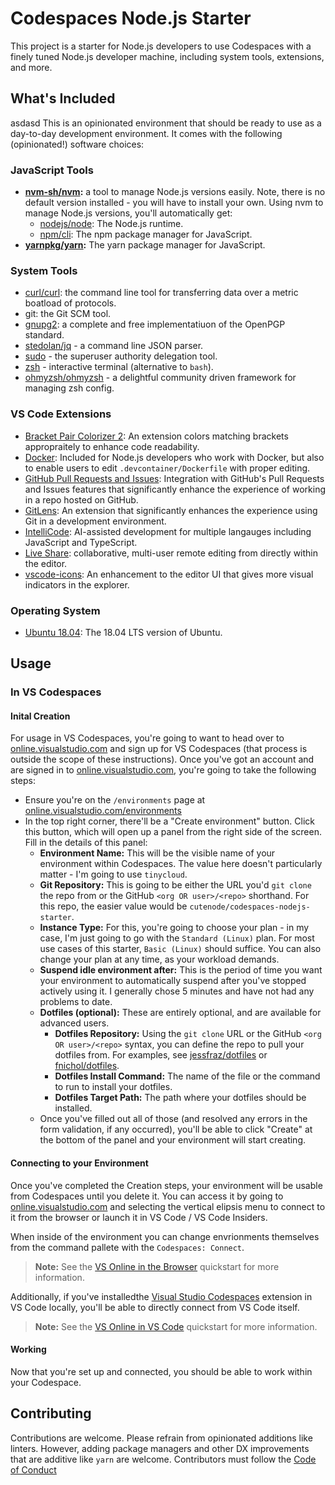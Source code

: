 # Codespaces Node.js Starter

This project is a starter for Node.js developers to use Codespaces with a finely tuned Node.js developer machine, including system tools, extensions, and more.

## What's Included
asdasd
This is an opinionated environment that should be ready to use as a day-to-day development environment. It comes with the following (opinionated!) software choices:

### JavaScript Tools

- **[nvm-sh/nvm](https://github.com/nvm-sh/nvm):** a tool to manage Node.js versions easily. Note, there is no default version installed - you will have to install your own. Using nvm to manage Node.js versions, you'll automatically get:
  - [nodejs/node](https://github.com/nodejs/node): The Node.js runtime.
  - [npm/cli](https://github.com/npm/cli): The npm package manager for JavaScript.
- **[yarnpkg/yarn](https://github.com/yarnpkg/yarn):** The yarn package manager for JavaScript.

### System Tools

- [curl/curl](https://github.com/curl/curl): the command line tool for transferring data over a metric boatload of protocols. 
- git: the Git SCM tool.
- [gnupg2](https://gnupg.org/): a complete and free implementatiuon of the OpenPGP standard.
- [stedolan/jq](https://github.com/stedolan/jq) - a command line JSON parser.
- [sudo](https://www.sudo.ws/) - the superuser authority delegation tool.
- [zsh](https://www.zsh.org/) - interactive terminal (alternative to `bash`).
- [ohmyzsh/ohmyzsh](https://github.com/ohmyzsh/ohmyzsh) - a delightful community driven framework for managing zsh config.

### VS Code Extensions

- [Bracket Pair Colorizer 2](https://marketplace.visualstudio.com/items?itemName=CoenraadS.bracket-pair-colorizer-2): An extension colors matching brackets appropraitely to enhance code readability.
- [Docker](https://marketplace.visualstudio.com/items?itemName=ms-azuretools.vscode-docker): Included for Node.js developers who work with Docker, but also to enable users to edit `.devcontainer/Dockerfile` with proper editing.
- [GitHub Pull Requests and Issues](https://marketplace.visualstudio.com/items?itemName=github.vscode-pull-request-github): Integration with GitHub's Pull Requests and Issues features that significantly enhance the experience of working in a repo hosted on GitHub.
- [GitLens](https://marketplace.visualstudio.com/items?itemName=eamodio.gitlens): An extension that significantly enhances the experience using Git in a development environment.
- [IntelliCode](https://marketplace.visualstudio.com/items?itemName=visualstudioexptteam.vscodeintellicode): AI-assisted development for multiple langauges including JavaScript and TypeScript.
- [Live Share](https://marketplace.visualstudio.com/items?itemName=ms-vsliveshare.vsliveshare): collaborative, multi-user remote editing from directly within the editor.
- [vscode-icons](https://marketplace.visualstudio.com/items?itemName=vscode-icons-team.vscode-icons): An enhancement to the editor UI that gives more visual indicators in the explorer.

### Operating System

- [Ubuntu 18.04](https://releases.ubuntu.com/18.04.4/): The 18.04 LTS version of Ubuntu.

## Usage

### In VS Codespaces

#### Inital Creation

For usage in VS Codespaces, you're going to want to head over to [online.visualstudio.com](https://online.visualstudio.com) and sign up for VS Codespaces (that process is outside the scope of these instructions). Once you've got an account and are signed in to [online.visualstudio.com](https://online.visualstudio.com), you're going to take the following steps:

- Ensure you're on the `/environments` page at [online.visualstudio.com/environments](https://online.visualstudio.comenvironments)
- In the top right corner, there'll be a "Create environment" button. Click this button, which will open up a panel from the right side of the screen. Fill in the details of this panel:
  - **Environment Name:** This will be the visible name of your environment within Codespaces. The value here doesn't particularly matter - I'm going to use `tinycloud`.
  - **Git Repository:** This is going to be either the URL you'd `git clone` the repo from or the GitHub `<org OR user>/<repo>` shorthand. For this repo, the easier value would be `cutenode/codespaces-nodejs-starter`.
  - **Instance Type:** For this, you're going to choose your plan - in my case, I'm just going to go with the `Standard (Linux)` plan. For most use cases of this starter, `Basic (Linux)` should suffice. You can also change your plan at any time, as your workload demands.
  - **Suspend idle environment after:** This is the period of time you want your environment to automatically suspend after you've stopped actively using it. I generally chose 5 minutes and have not had any problems to date.
  - **Dotfiles (optional):** These are entirely optional, and are available for advanced users.
    - **Dotfiles Repository:** Using the `git clone` URL or the GitHub `<org OR user>/<repo>` syntax, you can define the repo to pull your dotfiles from. For examples, see [jessfraz/dotfiles](https://github.com/jessfraz/dotfiles) or [fnichol/dotfiles](https://github.com/fnichol/dotfiles).
    - **Dotfiles Install Command:** The name of the file or the command to run to install your dotfiles.
    - **Dotfiles Target Path:** The path where your dotfiles should be installed.
  - Once you've filled out all of those (and resolved any errors in the form validation, if any occurred), you'll be able to click "Create" at the bottom of the panel and your environment will start creating.

#### Connecting to your Environment

Once you've completed the Creation steps, your environment will be usable from Codespaces until you delete it. You can access it by going to [online.visualstudio.com](https://online.visualstudio.com) and selecting the vertical elipsis menu to connect to it from the browser or launch it in VS Code / VS Code Insiders.

When inside of the environment you can change envrionments themselves from the command pallete with the `Codespaces: Connect`.

> **Note:** See the [VS Online in the Browser](https://docs.microsoft.com/en-us/visualstudio/online/quickstarts/browser) quickstart for more information.

Additionally, if you've installedthe [Visual Studio Codespaces](https://marketplace.visualstudio.com/items?itemName=ms-vsonline.vsonline) extension in VS Code locally, you'll be able to directly connect from VS Code itself.

> **Note:** See the [VS Online in VS Code](https://docs.microsoft.com/en-us/visualstudio/online/quickstarts/vscode) quickstart for more information.

#### Working

Now that you're set up and connected, you should be able to work within your Codespace.

## Contributing

Contributions are welcome. Please refrain from opinionated additions like linters. However, adding package managers and other DX improvements that are additive like `yarn` are welcome. Contributors must follow the [Code of Conduct](./CODE_OF_CONDUCT.md)
